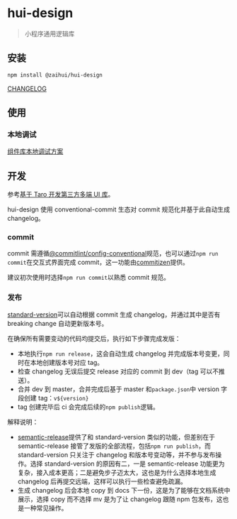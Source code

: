 # hui-design

> 小程序通用逻辑库

## 安装

```bash
npm install @zaihui/hui-design
```

[CHANGELOG](./CHANGELOG.md)

## 使用

### 本地调试

[组件库本地调试方案](https://zaihui.feishu.cn/docx/B7ONd4WLwoh4gPxamEDcnfsWnwb)

## 开发

参考[基于 Taro 开发第三方多端 UI 库](https://nervjs.github.io/taro/docs/ui-lib.html)。

hui-design 使用 conventional-commit 生态对 commit 规范化并基于此自动生成 changelog。

### commit

commit 需遵循[@commitlint/config-conventional](https://www.npmjs.com/package/@commitlint/config-conventional)规范，也可以通过`npm run commit`在交互式界面完成 commit，这一功能由[commitizen](https://github.com/commitizen/cz-cli)提供。

建议初次使用时选择`npm run commit`以熟悉 commit 规范。

### 发布

[standard-version](https://github.com/conventional-changelog/standard-version/)可以自动根据 commit 生成 changelog，并通过其中是否有 breaking change 自动更新版本号。

在确保所有需要变动的代码均提交后，执行如下步骤完成发版：

- 本地执行`npm run release`，这会自动生成 changelog 并完成版本号变更，同时在本地创建版本号对应 tag。
- 检查 changelog 无误后提交 release 对应的 commit 到 dev（tag 可以不推送）。
- 合并 dev 到 master，合并完成后基于 master 和`package.json`中 version 字段创建 tag：`v${version}`
- tag 创建完毕后 ci 会完成后续的`npm publish`逻辑。

解释说明：

- [semantic-release](https://github.com/semantic-release/semantic-release)提供了和 standard-version 类似的功能，但差别在于 semantic-release 接管了发版的全部流程，包括`npm run publish`，而 standard-version 只关注于 changelog 和版本号变动等，并不参与发布操作。选择 standard-version 的原因有二，一是 semantic-release 功能更为复杂，接入成本更高；二是避免步子迈太大，这也是为什么选择本地生成 changelog 后再提交远端，这样可以执行一些检查避免疏漏。
- 生成 changelog 后会本地 copy 到 docs 下一份，这是为了能够在文档系统中展示，选择 copy 而不选择 mv 是为了让 changelog 跟随 npm 包发布，这也是一种常见操作。
